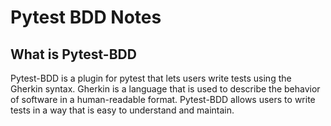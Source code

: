 # Pytest BDD Notes

## What is Pytest-BDD

Pytest-BDD is a plugin for pytest that lets users write tests using the Gherkin syntax. Gherkin is a language 
that is used to describe the behavior of software in a human-readable format. Pytest-BDD allows users to write 
tests in a way that is easy to understand and maintain.